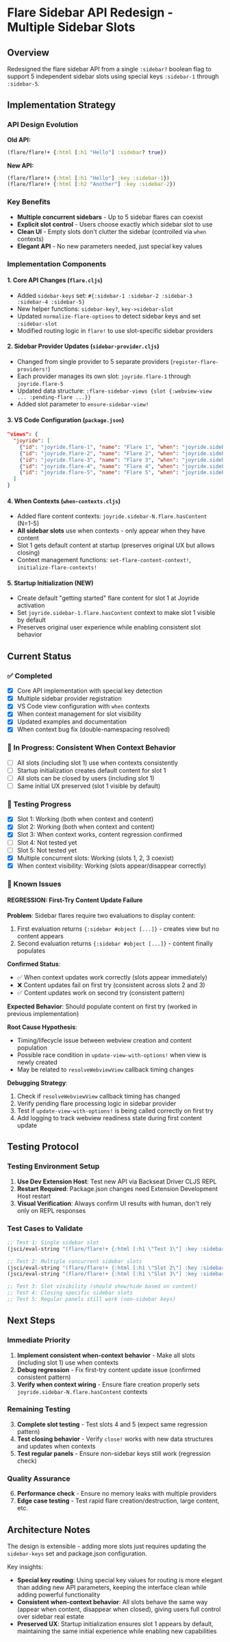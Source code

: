 # Flare Sidebar API Redesign - Multiple Sidebar Slots

## Overview

Redesigned the flare sidebar API from a single `:sidebar?` boolean flag to support 5 independent sidebar slots using special keys `:sidebar-1` through `:sidebar-5`.

## Implementation Strategy

### API Design Evolution
**Old API:**
```clojure
(flare/flare!+ {:html [:h1 "Hello"] :sidebar? true})
```

**New API:**
```clojure
(flare/flare!+ {:html [:h1 "Hello"] :key :sidebar-1})
(flare/flare!+ {:html [:h2 "Another"] :key :sidebar-2})
```

### Key Benefits
- **Multiple concurrent sidebars** - Up to 5 sidebar flares can coexist
- **Explicit slot control** - Users choose exactly which sidebar slot to use
- **Clean UI** - Empty slots don't clutter the sidebar (controlled via `when` contexts)
- **Elegant API** - No new parameters needed, just special key values

### Implementation Components

#### 1. Core API Changes (`flare.cljs`)
- Added `sidebar-keys` set: `#{:sidebar-1 :sidebar-2 :sidebar-3 :sidebar-4 :sidebar-5}`
- New helper functions: `sidebar-key?`, `key->sidebar-slot`
- Updated `normalize-flare-options` to detect sidebar keys and set `:sidebar-slot`
- Modified routing logic in `flare!` to use slot-specific sidebar providers

#### 2. Sidebar Provider Updates (`sidebar-provider.cljs`)
- Changed from single provider to 5 separate providers (`register-flare-providers!`)
- Each provider manages its own slot: `joyride.flare-1` through `joyride.flare-5`
- Updated data structure: `:flare-sidebar-views {slot {:webview-view ... :pending-flare ...}}`
- Added slot parameter to `ensure-sidebar-view!`

#### 3. VS Code Configuration (`package.json`)
```json
"views": {
  "joyride": [
    {"id": "joyride.flare-1", "name": "Flare 1", "when": "joyride.sidebar-1.flare.hasContent"},
    {"id": "joyride.flare-2", "name": "Flare 2", "when": "joyride.sidebar-2.flare.hasContent"},
    {"id": "joyride.flare-3", "name": "Flare 3", "when": "joyride.sidebar-3.flare.hasContent"},
    {"id": "joyride.flare-4", "name": "Flare 4", "when": "joyride.sidebar-4.flare.hasContent"},
    {"id": "joyride.flare-5", "name": "Flare 5", "when": "joyride.sidebar-5.flare.hasContent"}
  ]
}
```

#### 4. When Contexts (`when-contexts.cljs`)
- Added flare content contexts: `joyride.sidebar-N.flare.hasContent` (N=1-5)
- **All sidebar slots** use when contexts - only appear when they have content
- Slot 1 gets default content at startup (preserves original UX but allows closing)
- Context management functions: `set-flare-content-context!`, `initialize-flare-contexts!`

#### 5. Startup Initialization (NEW)
- Create default "getting started" flare content for slot 1 at Joyride activation
- Set `joyride.sidebar-1.flare.hasContent` context to make slot 1 visible by default
- Preserves original user experience while enabling consistent slot behavior

## Current Status

### ✅ Completed
- [x] Core API implementation with special key detection
- [x] Multiple sidebar provider registration
- [x] VS Code view configuration with `when` contexts
- [x] When context management for slot visibility
- [x] Updated examples and documentation
- [x] When context bug fix (double-namespacing resolved)

### 🔄 In Progress: Consistent When Context Behavior
- [ ] All slots (including slot 1) use when contexts consistently
- [ ] Startup initialization creates default content for slot 1
- [ ] All slots can be closed by users (including slot 1)
- [ ] Same initial UX preserved (slot 1 visible by default)

### 🧪 Testing Progress
- [x] Slot 1: Working (both when context and content)
- [x] Slot 2: Working (both when context and content)
- [x] Slot 3: When context works, content regression confirmed
- [ ] Slot 4: Not tested yet
- [ ] Slot 5: Not tested yet
- [x] Multiple concurrent slots: Working (slots 1, 2, 3 coexist)
- [x] When context visibility: Working (slots appear/disappear correctly)

### 🐛 Known Issues

#### REGRESSION: First-Try Content Update Failure
**Problem**: Sidebar flares require two evaluations to display content:
1. First evaluation returns `{:sidebar #object [...]}` - creates view but no content appears
2. Second evaluation returns `{:sidebar #object [...]}` - content finally populates

**Confirmed Status**:
- ✅ When context updates work correctly (slots appear immediately)
- ❌ Content updates fail on first try (consistent across slots 2 and 3)
- ✅ Content updates work on second try (consistent pattern)

**Expected Behavior**: Should populate content on first try (worked in previous implementation)

**Root Cause Hypothesis**:
- Timing/lifecycle issue between webview creation and content population
- Possible race condition in `update-view-with-options!` when view is newly created
- May be related to `resolveWebviewView` callback timing changes

**Debugging Strategy**:
1. Check if `resolveWebviewView` callback timing has changed
2. Verify pending flare processing logic in sidebar provider
3. Test if `update-view-with-options!` is being called correctly on first try
4. Add logging to track webview readiness state during first content update

## Testing Protocol

### Testing Environment Setup
1. **Use Dev Extension Host**: Test new API via Backseat Driver CLJS REPL
2. **Restart Required**: Package.json changes need Extension Development Host restart
3. **Visual Verification**: Always confirm UI results with human, don't rely only on REPL responses

### Test Cases to Validate
```clojure
;; Test 1: Single sidebar slot
(jsci/eval-string "(flare/flare!+ {:html [:h1 \"Test 1\"] :key :sidebar-1})")

;; Test 2: Multiple concurrent sidebar slots
(jsci/eval-string "(flare/flare!+ {:html [:h1 \"Slot 2\"] :key :sidebar-2})")
(jsci/eval-string "(flare/flare!+ {:html [:h1 \"Slot 3\"] :key :sidebar-3})")

;; Test 3: Slot visibility (should show/hide based on content)
;; Test 4: Closing specific sidebar slots
;; Test 5: Regular panels still work (non-sidebar keys)
```

## Next Steps

### Immediate Priority
1. **Implement consistent when-context behavior** - Make all slots (including slot 1) use when contexts
2. **Debug regression** - Fix first-try content update issue (confirmed consistent pattern)
3. **Verify when context wiring** - Ensure flare creation properly sets `joyride.sidebar-N.flare.hasContent` contexts

### Remaining Testing
3. **Complete slot testing** - Test slots 4 and 5 (expect same regression pattern)
4. **Test closing behavior** - Verify `close!` works with new data structures and updates when contexts
5. **Test regular panels** - Ensure non-sidebar keys still work (regression check)

### Quality Assurance
6. **Performance check** - Ensure no memory leaks with multiple providers
7. **Edge case testing** - Test rapid flare creation/destruction, large content, etc.

## Architecture Notes

The design is extensible - adding more slots just requires updating the `sidebar-keys` set and package.json configuration.

Key insights:
- **Special key routing**: Using special key values for routing is more elegant than adding new API parameters, keeping the interface clean while adding powerful functionality
- **Consistent when-context behavior**: All slots behave the same way (appear when content, disappear when closed), giving users full control over sidebar real estate
- **Preserved UX**: Startup initialization ensures slot 1 appears by default, maintaining the same initial experience while enabling new capabilities